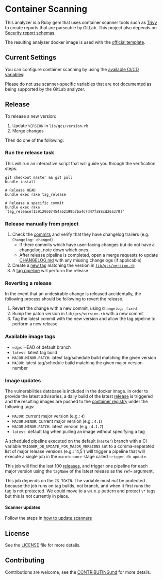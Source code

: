# Container Scanning

This analyzer is a Ruby gem that uses container scanner tools such as [Trivy](https://github.com/aquasecurity/trivy) to create reports that are parseable by GitLab. This project also depends on [Security report schemas](https://gitlab.com/gitlab-org/security-products/security-report-schemas).

The resulting analyzer docker image is used with the [official template](https://docs.gitlab.com/ee/user/application_security/container_scanning/#configuration).

## Current Settings

You can configure container scanning by using the [available CI/CD variables](https://docs.gitlab.com/ee/user/application_security/container_scanning/#available-cicd-variables):

Please do not use scanner-specific variables that are not documented as being supported by the GitLab analyzer.

## Release

To release a new version:
1. Update `VERSION` in `lib/gcs/version.rb`
1. Merge changes

Then do one of the following:

### Run the release task

This will run an interactive script that will guide you through the verification steps.

```shell
git checkout master && git pull
bundle install

# Release HEAD
bundle exec rake tag_release

# Release a specific commit
bundle exec rake 'tag_release[159129607454a52199b7ba4c7d47fa88cd20a370]'
```

### Release manually from project

1. Check the [commits](https://gitlab.com/gitlab-org/security-products/analyzers/container-scanning/-/commits/master)
   and verify that they have changelog trailers (e.g. `Changelog: changed`)
   - If there commits which have user-facing changes but do not have a changelog, note down which ones.
   - After release pipeline is completed, open a merge requests to update [CHANGELOG.md](CHANGELOG.md)
     with any missing changelogs (if applicable)
1. Create a [new tag](https://gitlab.com/gitlab-org/security-products/analyzers/container-scanning/-/tags) matching the
   version in [`lib/gcs/version.rb`](lib/gcs/version.rb)
1. A [tag pipeline](https://gitlab.com/gitlab-org/security-products/analyzers/container-scanning/-/pipelines?scope=tags&page=1)
   will perform the release

### Reverting a release

In the event that an undesirable change is released accidentally, the following process
should be following to revert the release.

1. Revert the change with a new commit, using `Changelog: fixed`
1. Bump the patch version in `lib/gcs/version.rb` with a new commit
1. Tag the latest commit with the new version and allow the tag pipeline to perform a new release

### Available image tags

- `edge`: HEAD of default branch
- `latest`: latest tag build
- `MAJOR.MINOR.PATCH`: latest tag/schedule build matching the given version
- `MAJOR`: latest tag/schedule build matching the given major version number

### Image updates

The vulnerabilities database is included in the docker image. In order to provide the latest
advisories, a daily build of the latest [release](https://gitlab.com/gitlab-org/security-products/analyzers/container-scanning/-/releases)
is triggered and the resulting images are pushed to the
[container registry](https://gitlab.com/gitlab-org/security-products/analyzers/container-scanning/container_registry)
under the following tags:

- `MAJOR`: current major version (e.g.: `4`)
- `MAJOR.MINOR`: current major version (e.g.: `4.1`)
- `MAJOR.MINOR.PATCH`: latest version (e.g.: `4.1.7`)
- `latest`: default tag when pulling an image without specifying a tag

A scheduled pipeline executed on the default (`master`) branch with a CI variable `TRIGGER_DB_UPDATE_FOR_MAJOR_VERSIONS`
set to a comma-separated list of major release versions (e.g.: '4,5') will trigger a pipeline that will execute a single
job in the `maintenance` stage called `trigger-db-update`.

This job will find the last 100 [releases](https://docs.gitlab.com/ee/api/graphql/reference/#projectreleases), and
trigger one pipeline for each major version using the `tagName` of the latest release as the `ref=` argument.

This job depends on the `CS_TOKEN`. The variable must *not* be protected because the job runs on tag builds, not
branch, and when it first runs the tag is not protected. We could move to a `vM.m.p` pattern and protect `v*` tags but
this is not currently in place.

#### Scanner updates

Follow the steps in [how to update scanners](/doc/howto/update-scanners)

## License

See the [LICENSE](LICENSE) file for more details.

## Contributing

Contributions are welcome, see the [CONTRIBUTING.md](CONTRIBUTING.md) for more details.
